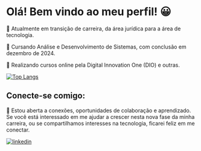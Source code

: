 # Olá! Bem vindo ao meu perfil! 😀

📌 Atualmente em transição de carreira, da área jurídica para a área de tecnologia.

📌 Cursando Análise e Desenvolvimento de Sistemas, com conclusão em dezembro de 2024.

📌 Realizando cursos online pela Digital Innovation One (DIO) e outras.  

[![Top Langs](https://github-readme-stats.vercel.app/api/top-langs/?username=hsoaresbianca)](https://github.com/hsoaresbianca/github-readme-stats)

## Conecte-se comigo:
📌 Estou aberta a conexões, oportunidades de colaboração e aprendizado. Se você está interessado em me ajudar a crescer nesta nova fase da minha carreira, ou se compartilhamos interesses na tecnologia, ficarei feliz em me conectar.

[![linkedin](https://img.shields.io/badge/linkedin-blue?style=for-the-badge&logo=linkedin&logoColor=white)](https://www.linkedin.com/in/hsoaresbianca/)
